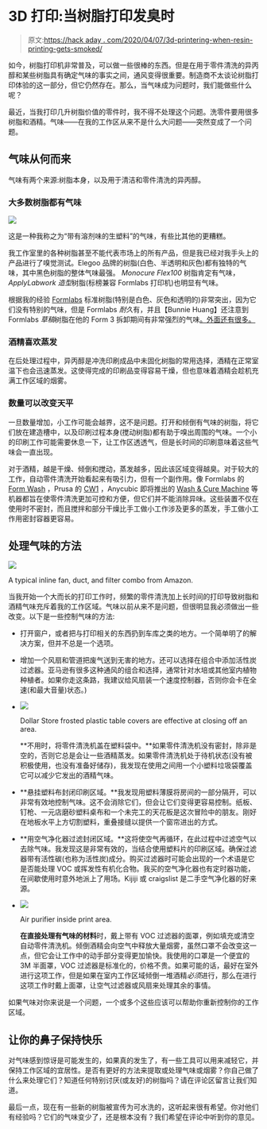 # 3D 打印:当树脂打印发臭时

> 原文:[https://hack aday . com/2020/04/07/3d-printering-when-resin-printing-gets-smoked/](https://hackaday.com/2020/04/07/3d-printering-when-resin-printing-gets-smelly/)

如今，树脂打印机非常普及，可以做一些很棒的东西。但是在用于零件清洗的异丙醇和某些树脂具有确定气味的事实之间，通风变得很重要。制造商不太谈论树脂打印体验的这一部分，但它仍然存在。那么，当气味成为问题时，我们能做些什么呢？

最近，当我打印几升树脂价值的零件时，我不得不处理这个问题。洗零件要用很多树脂和酒精。气味——在我的工作区从来不是什么大问题——突然变成了一个问题。

## 气味从何而来

气味有两个来源:树脂本身，以及用于清洁和零件清洗的异丙醇。

### 大多数树脂都有气味

![](../Images/9210c67e7bd1724eb2f47097d4d9fbc8.png)

这是一种我称之为“带有溶剂味的生塑料”的气味，有些比其他的更糟糕。

我工作室里的各种树脂甚至不能代表市场上的所有产品，但是我已经对我手头上的产品进行了嗅觉测试。Elegoo 品牌的树脂(白色、半透明和灰色)都有独特的气味，其中黑色树脂的整体气味最强。 *Monocure Flex100* 树脂肯定有气味， *ApplyLabwork 造型*树脂(标榜兼容 Formlabs 打印机)也明显有气味。

根据我的经验 [Formlabs](https://formlabs.com/) 标准树脂(特别是白色、灰色和透明的)非常突出，因为它们没有特别的气味，但是 Formlabs *耐久*有，并且【Bunnie Huang】还注意到 Formlabs *草稿*树脂在他的 Form 3 拆卸期间有非常强烈的气味[。外面还有很多。](https://www.bunniestudios.com/blog/?p=5701)

### 酒精喜欢蒸发

在后处理过程中，异丙醇是冲洗印刷成品中未固化树脂的常用选择，酒精在正常室温下也会迅速蒸发。这使得完成的印刷品变得容易干燥，但也意味着酒精会趁机充满工作区域的烟雾。

### 数量可以改变天平

一旦数量增加，小工作可能会越界，这不是问题。打开和倾倒有气味的树脂，将它们放在建造槽中，以及印刷过程本身(搅动树脂)都有助于嗅出周围的气味。一个小的印刷工作可能需要休息一下，让工作区透透气，但是长时间的印刷意味着这些气味会一直出现。

对于酒精，越是干燥、倾倒和搅动，蒸发越多，因此该区域变得越臭。对于较大的工作，自动零件清洗开始看起来有吸引力，但有一个副作用。像 Formlabs 的 [Form Wash](https://formlabs.com/wash-cure/) ，Prusa 的 [CW1](https://shop.prusa3d.com/en/accessories/720-original-prusa-curing-and-washing-machine-cw1.html) ，Anycubic 即将推出的 [Wash & Cure Machine](https://www.anycubic.com/products/anycubic-washing-curing-machine) 等机器都旨在使零件清洗更加可控和方便，但它们并不能消除异味。这些装置不仅在使用时不密封，而且搅拌和部分干燥比手工做小工作涉及更多的蒸发，手工做小工作用密封容器更容易。

## 处理气味的方法

[![](../Images/27ec46fcd0e5c81a35e46f083f5ec128.png)](https://hackaday.com/wp-content/uploads/2020/03/Inline-Fan-and-Filter-combo.png)

A typical inline fan, duct, and filter combo from Amazon.

当我开始一个大而长的打印工作时，频繁的零件清洗加上长时间的打印导致树脂和酒精气味充斥着我的工作区域。气味以前从来不是问题，但很明显我必须做出一些改变。以下是一些控制气味的方法:

*   打开窗户，或者把与打印相关的东西扔到车库之类的地方。一个简单明了的解决方案，但并不总是一个选项。
*   增加一个风扇和管道把废气送到无害的地方。还可以选择在组合中添加活性炭过滤器。亚马逊有很多这种通风的组合和选择，通常针对水培或其他室内植物种植者。如果你走这条路，我建议给风扇装一个速度控制器，否则你会卡在全速(和最大音量)状态。)
*   [![](../Images/86af14e0979a316496f63bb588da3cf3.png)](https://hackaday.com/wp-content/uploads/2020/03/Frosted-table-cover-curtains-to-close-off-a-work-area.jpg)

    Dollar Store frosted plastic table covers are effective at closing off an area.

    **不用时，将零件清洗机盖在塑料袋中。**如果零件清洗机没有密封，除非是空的，否则它总是会让一些酒精蒸发。如果零件清洗机处于待机状态(没有被积极使用，也没有准备好储存)，我发现在使用之间用一个小塑料垃圾袋覆盖它可以减少它发出的酒精气味。

*   **悬挂塑料布封闭印刷区域。**我发现用塑料薄膜将房间的一部分隔开，可以非常有效地控制气味。这不会消除它们，但会让它们变得更容易控制。纸板、钉枪、一元店磨砂塑料桌布和一个未完工的天花板是这次冒险中的朋友。刚好在地板水平上方切割塑料，重叠接缝以提供一个窗帘进出的方式。
*   **用空气净化器过滤封闭区域。**这将使空气再循环，在此过程中过滤空气以去除气味。我发现这是非常有效的，当结合使用塑料片的印刷区域。确保过滤器带有活性碳(也称为活性炭)成分。购买过滤器时可能会出现的一个术语是它是否能处理 VOC 或挥发性有机化合物。我买的空气净化器也有定时器功能，在间歇使用时意外地派上了用场。Kijiji 或 craigslist 是二手空气净化器的好来源。
*   [![](../Images/3eb220e58dcb563577fa52ef0d31f7f4.png)](https://hackaday.com/wp-content/uploads/2020/03/Air-purifier-e1584934853177.jpg)

    Air purifier inside print area.

    **在直接处理有气味的材料**时，戴上带有 VOC 过滤器的面罩，例如填充或清空自动零件清洗机。倾倒酒精会向空气中释放大量烟雾，虽然口罩不会改变这一点，但它会让工作中的动手部分变得更加愉快。我使用的口罩是一个便宜的 3M 半面罩，VOC 过滤器是标准化的，价格不贵。如果可能的话，最好在室外进行这项工作，但是如果在室内工作区域倾倒一堆酒精*必须*进行，那么在进行这项工作时戴上面罩，让空气过滤器或风扇来处理其余的事情。

如果气味对你来说是一个问题，一个或多个这些应该可以帮助你重新控制你的工作区域。

## 让你的鼻子保持快乐

对气味感到惊讶是可能发生的，如果真的发生了，有一些工具可以用来减轻它，并保持工作区域的宜居性。是否有更好的方法来提取或处理气味或烟雾？你自己做了什么来处理它们？知道任何特别讨厌(或友好)的树脂吗？请在评论区留言让我们知道。

最后一点，现在有一些新的树脂被宣传为可水洗的，这听起来很有希望。你对他们有经验吗？它们的气味变少了，还是根本没有？我们希望在评论中听到你的意见。